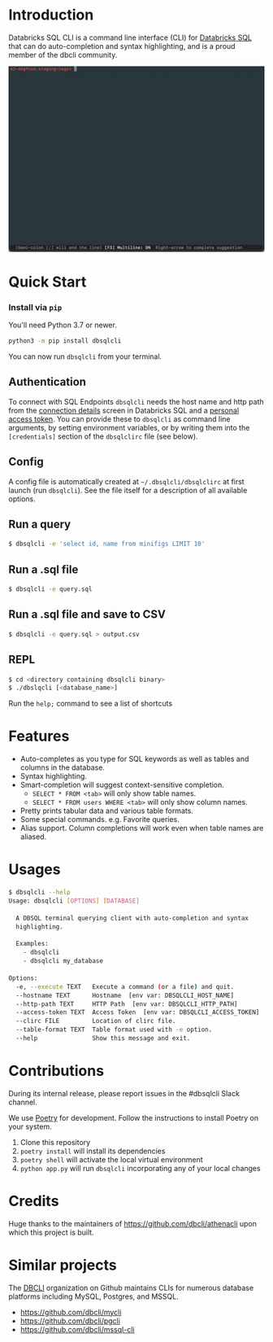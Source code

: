 # Introduction

Databricks SQL CLI is a command line interface (CLI) for [Databricks SQL](https://databricks.com/product/databricks-sql) that can do auto-completion and syntax highlighting, and is a proud member of the dbcli community.

![](./dbsqlcli-demo.gif)

# Quick Start

### Install via `pip`

You'll need Python 3.7 or newer.

```bash
python3 -m pip install dbsqlcli
```

You can now run `dbsqlcli` from your terminal.

## Authentication

To connect with SQL Endpoints `dbsqlcli` needs the host name and http path from the [connection details](https://docs.databricks.com/integrations/bi/jdbc-odbc-bi.html#get-connection-details-for-a-sql-endpoint) screen in Databricks SQL and a [personal access token](https://docs.databricks.com/dev-tools/api/latest/authentication.html#token-management). You can provide these to `dbsqlcli` as command line arguments, by setting environment variables, or by writing them into the `[credentials]` section of the `dbsqlclirc` file (see below).


## Config

A config file is automatically created at `~/.dbsqlcli/dbsqlclirc` at first launch (run `dbsqlcli`). See the file itself for a description of all available options.


## Run a query

``` bash
$ dbsqlcli -e 'select id, name from minifigs LIMIT 10'
```

## Run a .sql file

```bash
$ dbsqlcli -e query.sql
```

## Run a .sql file and save to CSV

```bash
$ dbsqlcli -e query.sql > output.csv
```

## REPL

``` bash
$ cd <directory containing dbsqlcli binary>
$ ./dbslqcli [<database_name>]
```

Run the `help;` command to see a list of shortcuts

# Features

- Auto-completes as you type for SQL keywords as well as tables and columns in the database.
- Syntax highlighting.
- Smart-completion will suggest context-sensitive completion.
    - `SELECT * FROM <tab>` will only show table names.
    - `SELECT * FROM users WHERE <tab>` will only show column names.
- Pretty prints tabular data and various table formats.
- Some special commands. e.g. Favorite queries.
- Alias support. Column completions will work even when table names are aliased.

# Usages

```bash
$ dbsqlcli --help
Usage: dbsqlcli [OPTIONS] [DATABASE]

  A DBSQL terminal querying client with auto-completion and syntax
  highlighting.

  Examples:
    - dbsqlcli
    - dbsqlcli my_database

Options:
  -e, --execute TEXT   Execute a command (or a file) and quit.
  --hostname TEXT      Hostname  [env var: DBSQLCLI_HOST_NAME]
  --http-path TEXT     HTTP Path  [env var: DBSQLCLI_HTTP_PATH]
  --access-token TEXT  Access Token  [env var: DBSQLCLI_ACCESS_TOKEN]
  --clirc FILE         Location of clirc file.
  --table-format TEXT  Table format used with -e option.
  --help               Show this message and exit.
```


# Contributions

During its internal release, please report issues in the #dbsqlcli Slack channel.

We use [Poetry](https://python-poetry.org/docs/) for development. Follow the instructions to install Poetry on your system. 

1. Clone this repository
2. `poetry install` will install its dependencies
3. `poetry shell` will activate the local virtual environment
4. `python app.py` will run `dbsqlcli` incorporating any of your local changes

# Credits

Huge thanks to the maintainers of https://github.com/dbcli/athenacli upon which this project is built.

# Similar projects

The [DBCLI](https://github.com/dbcli) organization on Github maintains CLIs for numerous database platforms including MySQL, Postgres, and MSSQL. 

- https://github.com/dbcli/mycli
- https://github.com/dbcli/pgcli
- https://github.com/dbcli/mssql-cli

